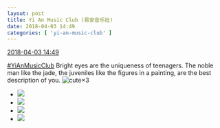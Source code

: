 ```yaml
---
layout: post
title: Yi An Music Club (易安音乐社)
date: 2018-04-03 14:49
categories: [ 'yi-an-music-club' ]
---
```


<div class="weibo-info">
  <a href="https://weibo.com/6094546964/Ganpagf78">2018-04-03 14:49</a>
</div>

[#YiAnMusicClub](https://weibo.com/p/100808beae2e3e05b17b64f63ebedca39f19b2/super_index) Bright eyes are the uniqueness of teenagers. The noble man like the jade, the juveniles like the figures in a painting, are the best description of you. ![cute](https://img.t.sinajs.cn/t4/appstyle/expression/ext/normal/14/tza_org.gif)×3

<!-- more -->

<ul class="weibo-pic-list-2">
  <li class="weibo-pic">
    <a href="http://wx4.sinaimg.cn/mw690/006Es64Aly1fpzh1e2i9gj32hb2hbx6s.jpg"><img src="http://wx4.sinaimg.cn/thumb150/006Es64Aly1fpzh1e2i9gj32hb2hbx6s.jpg"/></a>
  </li>
  <li class="weibo-pic">
    <a href="http://wx2.sinaimg.cn/mw690/006Es64Aly1fpzh1arlgnj32hb2hbe83.jpg"><img src="http://wx2.sinaimg.cn/thumb150/006Es64Aly1fpzh1arlgnj32hb2hbe83.jpg"/></a>
  </li>
  <li class="weibo-pic">
    <a href="http://wx3.sinaimg.cn/mw690/006Es64Aly1fpzh1ggiewj32hb2hbqv6.jpg"><img src="http://wx3.sinaimg.cn/thumb150/006Es64Aly1fpzh1ggiewj32hb2hbqv6.jpg"/></a>
  </li>
  <li class="weibo-pic">
    <a href="http://wx1.sinaimg.cn/mw690/006Es64Aly1fpzh1hxne4j32hb2hb7wi.jpg"><img src="http://wx1.sinaimg.cn/thumb150/006Es64Aly1fpzh1hxne4j32hb2hb7wi.jpg"/></a>
  </li>
</ul>
